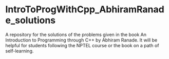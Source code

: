 # IntroToProgWithCpp_AbhiramRanade_solutions
A repository for the solutions of the problems given in the book An Introduction to Programming through C++ by Abhiram Ranade.
It will be helpful for students following the NPTEL course or the book on a path of self-learning.

